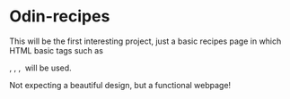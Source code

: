 # Odin-recipes
This will be the first interesting project,
just a basic recipes page in which HTML basic tags such as <p>, <h>, <a>, <img> will be used.

Not expecting a beautiful design,
but a functional webpage!  